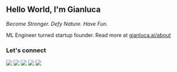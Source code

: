 ## Hello World, I'm Gianluca

_Become Stronger. Defy Nature. Have Fun._

ML Engineer turned startup founder. Read more at [gianluca.ai/about](https://gianluca.ai/about)
 
### Let's connect

[<img src="https://img.shields.io/badge/website-%230077B5.svg?&style=for-the-badge" />](https://gianluca.ai/)
[<img src="https://img.shields.io/badge/blog-%230077B5.svg?&style=for-the-badge" />](https://gianluca.ai/posts)
[<img src="https://img.shields.io/badge/linkedin-%230077B5.svg?&style=for-the-badge&logo=linkedin&logoColor=white" />](https://www.linkedin.com/in/gianluca-truda/)
[<img src="https://img.shields.io/badge/twitter-%230077B5.svg?&style=for-the-badge&logo=twitter&logoColor=white" />](https://twitter.com/QVagabond)
[<img src="https://img.shields.io/badge/github-%230077B5.svg?&style=for-the-badge&logo=github&logoColor=white" />](https://www.github.com/gianlucatruda) 
